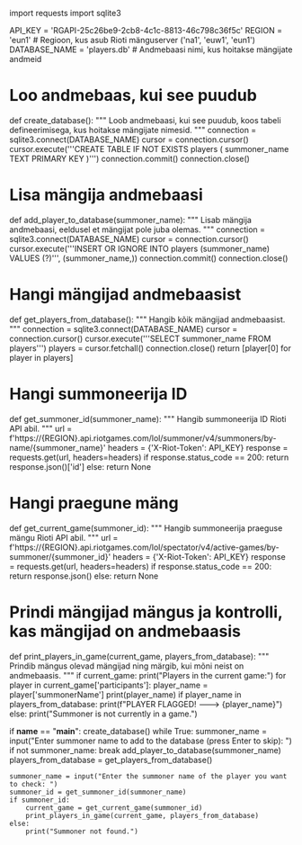 import requests
import sqlite3

API_KEY = 'RGAPI-25c26be9-2cb8-4c1c-8813-46c798c36f5c'
REGION = 'eun1'  # Regioon, kus asub Rioti mänguserver ('na1', 'euw1', 'eun1')
DATABASE_NAME = 'players.db'  # Andmebaasi nimi, kus hoitakse mängijate andmeid

# Loo andmebaas, kui see puudub
def create_database():
    """
    Loob andmebaasi, kui see puudub, koos tabeli defineerimisega, kus hoitakse mängijate nimesid.
    """
    connection = sqlite3.connect(DATABASE_NAME)
    cursor = connection.cursor()
    cursor.execute('''CREATE TABLE IF NOT EXISTS players (
                        summoner_name TEXT PRIMARY KEY
                    )''')
    connection.commit()
    connection.close()

# Lisa mängija andmebaasi
def add_player_to_database(summoner_name):
    """
    Lisab mängija andmebaasi, eeldusel et mängijat pole juba olemas.
    """
    connection = sqlite3.connect(DATABASE_NAME)
    cursor = connection.cursor()
    cursor.execute('''INSERT OR IGNORE INTO players (summoner_name) VALUES (?)''', (summoner_name,))
    connection.commit()
    connection.close()

# Hangi mängijad andmebaasist
def get_players_from_database():
    """
    Hangib kõik mängijad andmebaasist.
    """
    connection = sqlite3.connect(DATABASE_NAME)
    cursor = connection.cursor()
    cursor.execute('''SELECT summoner_name FROM players''')
    players = cursor.fetchall()
    connection.close()
    return [player[0] for player in players]

# Hangi summoneerija ID
def get_summoner_id(summoner_name):
    """
    Hangib summoneerija ID Rioti API abil.
    """
    url = f'https://{REGION}.api.riotgames.com/lol/summoner/v4/summoners/by-name/{summoner_name}'
    headers = {'X-Riot-Token': API_KEY}
    response = requests.get(url, headers=headers)
    if response.status_code == 200:
        return response.json()['id']
    else:
        return None

# Hangi praegune mäng
def get_current_game(summoner_id):
    """
    Hangib summoneerija praeguse mängu Rioti API abil.
    """
    url = f'https://{REGION}.api.riotgames.com/lol/spectator/v4/active-games/by-summoner/{summoner_id}'
    headers = {'X-Riot-Token': API_KEY}
    response = requests.get(url, headers=headers)
    if response.status_code == 200:
        return response.json()
    else:
        return None

# Prindi mängijad mängus ja kontrolli, kas mängijad on andmebaasis
def print_players_in_game(current_game, players_from_database):
    """
    Prindib mängus olevad mängijad ning märgib, kui mõni neist on andmebaasis.
    """
    if current_game:
        print("Players in the current game:")
        for player in current_game['participants']:
            player_name = player['summonerName']
            print(player_name)
            if player_name in players_from_database:
                print(f"PLAYER FLAGGED! ---> {player_name}")
    else:
        print("Summoner is not currently in a game.")

if __name__ == "__main__":
    create_database()
    while True:
        summoner_name = input("Enter summoner name to add to the database (press Enter to skip): ")
        if not summoner_name:
            break
        add_player_to_database(summoner_name)
    players_from_database = get_players_from_database()

    summoner_name = input("Enter the summoner name of the player you want to check: ")
    summoner_id = get_summoner_id(summoner_name)
    if summoner_id:
        current_game = get_current_game(summoner_id)
        print_players_in_game(current_game, players_from_database)
    else:
        print("Summoner not found.")
